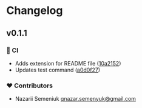 # Changelog


## v0.1.1


### 🤖 CI

- Adds extension for README file ([10a2152](https://github.com/nazarii-semeniuk/editorjs-vue-renderer/commit/10a2152))
- Updates test command ([a0d0f27](https://github.com/nazarii-semeniuk/editorjs-vue-renderer/commit/a0d0f27))

### ❤️ Contributors

- Nazarii Semeniuk <qnazar.semenyuk@gmail.com>

